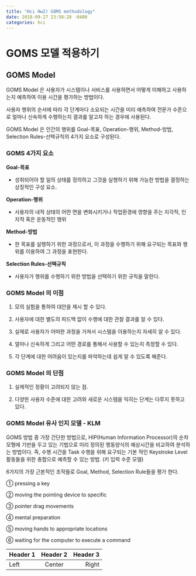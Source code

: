 ```yaml
---
title: "Hci Hw2) GOMS methodology"
date: 2018-09-27 23:58:28 -0400
categories: hci
---
```

# GOMS 모델 적용하기

## GOMS Model

GOMS Model 은 사용자가 시스템이나 서비스를 사용하면서 어떻게 이해하고 사용하는지 예측하여 이용 시간을 평가하는 방법이다.

사용자 행위의 순서에 따라 각 단계마다 소요되는 시간을 미리 예측하여 전문가 수준으로 얼마나 신속하게 수행하는지 결과를 알고자 하는 경우에 사용된다.

GOMS Model 은 인간의 행위를 Goal-목표, Operation-행위, Method-방법, Selection Rules-선택규칙의 4가지 요소로 구성된다.

### GOMS 4가지 요소

**Goal-목표**
 * 성취되어야 할 일의 상태를 정의하고 그것을 실행하기 위해 가능한 방법을 결정하는 상징적인 구성 요소. 

**Operation-행위**
 * 사용자의 내적 상태의 어떤 면을 변화시키거나 작업환경에 영향을 주는 지각적, 인지적 혹은 운동적인 행위

**Method-방법**
 * 한 목표를 실행하기 위한 과정으로서, 이 과정을 수행하기 위해 요구되는 목표와 행위를 이용하여 그 과정을 표현한다.

**Selection Rules-선택규칙**
 * 사용자가 행위를 수행하기 위한 방법을 선택하기 위한 규칙을 말한다.

### GOMS Model 의 이점

1. 모의 실험을 통하여 대안을 제시 할 수 있다.

2. 사용자에 대한 별도의 피드백 없이 수행에 대한 관찰 결과를 알 수 있다.

3. 실제로 사용자가 어떠한 과정을 거쳐서 시스템을 이용하는지 자세히 알 수 있다.

4. 얼마나 신속하게 그리고 어떤 경로를 통해서 사용할 수 있는지 측정할 수 있다.

5. 각 단계에 대한 어려움이 있는지를 파악하는데 쉽게 알 수 있도록 해준다.

### GOMS Model 의 단점

1. 실제적인 정황이 고려되지 않는 점.

2. 다양한 사용자 수준에 대한 고려와 새로운 시스템을 익히는 단계는 다루지 못하고 있다.
 
### GOMS Model 유사 인지 모델 - KLM

GOMS 방법 중 가장 간단한 방법으로, HIP(Human Information Processor)의 순차 모형에 기반을 두고 있는 기법으로 미리 정의된 행동양식의 예상시간을 비교하여 분석하는 방법이다. 즉, 수행 시간을 Task 수행을 위해 요구되는 기본 적인 Keystroke Level 활동들을 위한 총합으로 예측할 수 있는 방법. (키 입력 수준 모델)

6가지의 가장 근본적인 조작들로 Goal, Method, Selection Rule들을 평가 한다.

① pressing a key

② moving the pointing device to specific

③ pointer drag movements

④ mental preparation

⑤ moving hands to appropriate locations

⑥ waiting for the computer to execute a command


| Header 1 | Header 2 | Header 3 |
| :-------- | :--------: | --------: |
| Left | Center | Right |
 
